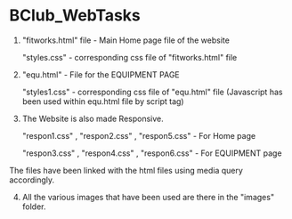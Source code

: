 # BClub_WebTasks

1. "fitworks.html" file - Main Home page file of the website 

     "styles.css" - corresponding css file of "fitworks.html" file
2. "equ.html" - File for the EQUIPMENT PAGE 

     "styles1.css" - corresponding css file of "equ.html" file
     (Javascript has been used within equ.html file by script tag)

3. The Website is also made Responsive.

   "respon1.css" , "respon2.css" , "respon5.css" - For Home page
   
   "respon3.css" , "respon4.css" , "respon6.css" - For EQUIPMENT page
   
 The files have been linked with the html files using media query accordingly.
 
4. All the various images that have been used are there in the "images" folder.
